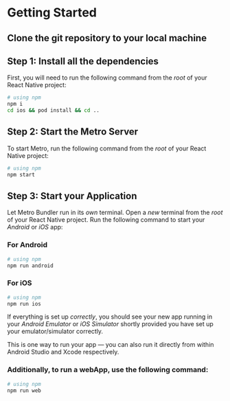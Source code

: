 # Getting Started

## Clone the git repository to your local machine

## Step 1: Install all the dependencies

First, you will need to run the following command from the _root_ of your React Native project:

```bash
# using npm
npm i
cd ios && pod install && cd ..
```

## Step 2: Start the Metro Server

To start Metro, run the following command from the _root_ of your React Native project:

```bash
# using npm
npm start
```

## Step 3: Start your Application

Let Metro Bundler run in its _own_ terminal. Open a _new_ terminal from the _root_ of your React Native project. Run the following command to start your _Android_ or _iOS_ app:

### For Android

```bash
# using npm
npm run android

```

### For iOS

```bash
# using npm
npm run ios

```

If everything is set up _correctly_, you should see your new app running in your _Android Emulator_ or _iOS Simulator_ shortly provided you have set up your emulator/simulator correctly.

This is one way to run your app — you can also run it directly from within Android Studio and Xcode respectively.

### Additionally, to run a webApp, use the following command:

```bash
# using npm
npm run web

```
